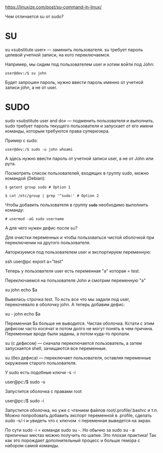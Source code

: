 https://linuxize.com/post/su-command-in-linux/

Чем отличается su от sudo?

# SU
su «substitute user» — заменить пользователя. su требует пароль целевой учетной записи, на кого переключаемся.

Например, мы сидим под пользователем user и хотим войти под John:
```
user@dev:/$ su john
```
Будет запрошен пароль, нужно ввести пароль именно от учетной записи john, а не от user.

# SUDO
sudo «substitute user and do» — подменить пользователя и выполнить. sudo требует пароль текущего пользователя и запускает от его имени команды, которым требуются права суперюзера.

Пример с sudo:
```
user@dev:/$ sudo -u john whoami
```
А здесь нужно ввести пароль от учетной записи user, а не от John или рута.

Посмотреть список пользователей, входящих в группу sudo, можно командой (Debian):
```shell
$ getent group sudo # Option 1

$ cat /etc/group | grep '^sudo:' # Option 2
```
Чтобы добавить пользователя в группу **`sudo`** необходимо выполнить команду:
```shell
# usermod -aG sudo username
```
А для чего нужен дефис после su?

Для очистки переменных и чтобы пользоваться чистой оболочкой при переключении на другого пользователя.

Авторизуемся под пользователем user и экспортируем переменную:

ssh user@pc
export a="test"

Теперь у пользователя user есть переменная "a" которая = test.

Переключаемся на пользователя John и смотрим переменную "a"

su john
echo $a

Вывелась строчка test. То есть все что мы задали под user, перекочевало в оболочку john. А теперь добавим дефис:

su - john
echo $a

Переменная $a больше не выводится. Чистая оболочка. Кстати с этим дефисом часто косячат и потом долго не могут понять в чем причина. Переменные вроде были заданы, а потом куда-то пропали.

su (с дефисом) — сначала переключается пользователь, а затем запускается shell, зачищаются все переменные.

su (без дефиса) — переключает пользователя, оставляя переменные окружения старого пользователя.

У sudo есть подобные ключи -s -i

user@pc:/$ sudo -s

Запустится оболочка с правами root

user@pc:/$ sudo -i

Запустится оболочка, но уже с чтением файлов root/.profile/.bashrc и т.п. Можно попробовать добавить экспорт переменной в .profile, сделать sudo -s/-i и увидеть что с ключом -i переменная выведется на экран.

По сути sudo -i = команде sudo su -. Но обычно за sudo su - в приличных местах можно получить по шапке. Это плохая практика! Так как это порождает дополнительный процесс и больше гемора с набором самой команды.
